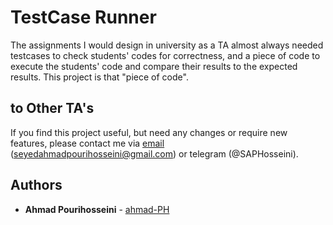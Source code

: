 # TestCase Runner

The assignments I would design in university as a TA almost always needed testcases to check students' codes for correctness, and a
piece of code to execute the students' code and compare their results to the expected results. This project is that "piece of code".

## to Other TA's

If you find this project useful, but need any changes or require new features, please contact me via
[email](mailto:seyedahmadpourihosseini@gmail.com) (seyedahmadpourihosseini@gmail.com) or telegram (@SAPHosseini).

## Authors

* **Ahmad Pourihosseini** - [ahmad-PH](https://github.com/ahmad-PH)
